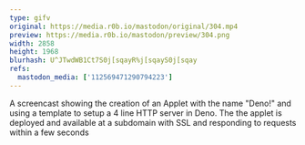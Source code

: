 ```yaml
---
type: gifv
original: https://media.r0b.io/mastodon/original/304.mp4
preview: https://media.r0b.io/mastodon/preview/304.png
width: 2858
height: 1968
blurhash: U^JTwdWB1Ct7S0j[sqayR%j[sqayS0j[sqay
refs:
  mastodon_media: ['112569471290794223']
---
```


A screencast showing the creation of an Applet with the name "Deno!" and using a template to setup a 4 line HTTP server in Deno. The the applet is deployed and available at a subdomain with SSL and responding to requests within a few seconds
